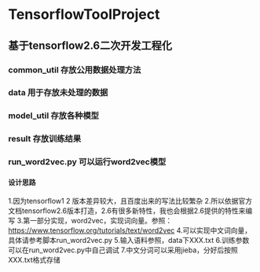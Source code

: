 # TensorflowToolProject
## 基于tensorflow2.6二次开发工程化
### common_util 存放公用数据处理方法
### data 用于存放未处理的数据
### model_util 存放各种模型
### result 存放训练结果
### run_word2vec.py 可以运行word2vec模型
#### 设计思路
1.因为tensorflow1 2 版本差异较大，且百度出来的写法比较繁杂
2.所以依据官方文档tensorflow2.6版本打造，2.6有很多新特性，我也会根据2.6提供的特性来编写
3.第一部分实现，word2vec，实现词向量。参照：https://www.tensorflow.org/tutorials/text/word2vec
4.可以实现中文词向量，具体请参考脚本run_word2vec.py
5.输入语料参照，data下XXX.txt
6.训练参数可以在run_word2vec.py中自己调试
7.中文分词可以采用jieba，分好后按照XXX.txt格式存储